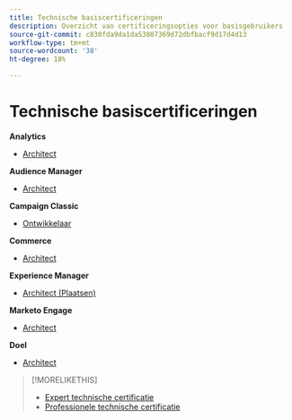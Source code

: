 ```yaml
---
title: Technische basiscertificeringen
description: Overzicht van certificeringsopties voor basisgebruikers
source-git-commit: c830fda9da1da53807369d72dbfbacf9d17d4d13
workflow-type: tm+mt
source-wordcount: '38'
ht-degree: 18%

---
```


# Technische basiscertificeringen


**Analytics**

* [ Architect ](/help/certifications/aa/aa-m-architect.md) <!--AD0-E207-->

**Audience Manager**

* [ Architect ](/help/certifications/aam/aam-m-architect.md) <!--AD0-E454-->

**Campaign Classic**

* [ Ontwikkelaar ](/help/certifications/acc/acc-m-developer.md) <!--AD0-E328-->

**Commerce**

* [ Architect ](/help/certifications/ac/ac-m-architect.md) <!--AD0-E718-->

**Experience Manager**

* [ Architect (Plaatsen) ](/help/certifications/aem/aem-sites-m-architect.md) <!--AD0-E117-->

**Marketo Engage**

* [ Architect ](/help/certifications/ame/ame-m-architect.md) <!--AD0-E556-->

**Doel**

* [ Architect ](/help/certifications/at/at-m-architect.md) <!--AD0-E407-->

>[!MORELIKETHIS]
>
>* [ Expert technische certificatie ](expert.md)
>* [ Professionele technische certificatie ](professional.md)
